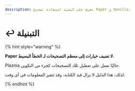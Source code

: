 ```yaml
---
description: تعرف على كيفية استعادة تصحيح Paper و Vanilla.
---
```


# ↩️ التبنيلة

{% hint style="warning" %}

**Paper لا تضيف خيارات إلى معظم التصحيحات لـ الخطأ البسيط.**

Plazma حاليًا تعمل على تعطيل تلك التصحيحات كجزء من التكوين.

لذلك، هذا الدليل لا يزال قيد الكتابة، وقد تتغير المعلومات في أي وقت.

{% endhint %}
